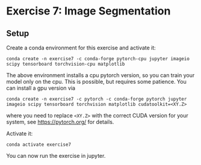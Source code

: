# Exercise 7: Image Segmentation

## Setup

Create a conda environment for this exercise and activate it:
```
conda create -n exercise7 -c conda-forge pytorch-cpu jupyter imageio scipy tensorboard torchvision-cpu matplotlib
```

The above environment installs a cpu pytorch version, so you can train your model only on the cpu. This is possible, but requires some patience.
You can install a gpu version via
```
conda create -n exercise7 -c pytorch -c conda-forge pytorch jupyter imageio scipy tensorboard torchvision matplotlib cudatoolkit=<XY.Z>
```
where you need to replace `<XY.Z>` with the correct CUDA version for your system, see https://pytorch.org/ for details.

Activate it:
```
conda activate exercise7
```

You can now run the exercise in jupyter.
